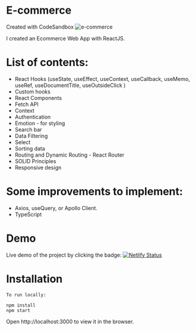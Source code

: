 # E-commerce
Created with CodeSandbox
![e-commerce](https://user-images.githubusercontent.com/33332730/170611704-9da74050-80e7-4117-9a1a-5561a456222b.png)

I created an Ecommerce Web App with ReactJS.

# List of contents:

* React Hooks (useState, useEffect, useContext, useCallback, useMemo, useRef, useDocumentTitle, useOutsideClick )
* Custom hooks
* React Components
* Fetch API
* Context
* Authentication
* Emotion - for styling
* Search bar
* Data Filtering
* Select
* Sorting data
* Routing and Dynamic Routing - React Router
* SOLID Principles
* Responsive design

# Some improvements to implement:
* Axios, useQuery, or Apollo Client.
* TypeScript

# Demo
Live demo of the project by clicking the badge: [![Netlify Status](https://api.netlify.com/api/v1/badges/f9a7f8d3-58ca-44ed-a038-ae8d2efd31a5/deploy-status)](https://csb-7x3ivb.netlify.app/)


# Installation

```
To run locally:

npm install
npm start
```
Open http://localhost:3000 to view it in the browser.
